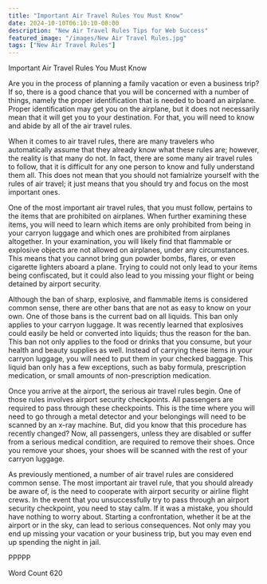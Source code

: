 ```yaml
---
title: "Important Air Travel Rules You Must Know"
date: 2024-10-10T06:10:10-08:00
description: "New Air Travel Rules Tips for Web Success"
featured_image: "/images/New Air Travel Rules.jpg"
tags: ["New Air Travel Rules"]
---
```


Important Air Travel Rules You Must Know

Are you in the process of planning a family vacation or even a business trip?  If so, there is a good chance that you will be concerned with a number of things, namely the proper identification that is needed to board an airplane. Proper identification may get you on the airplane, but it does not necessarily mean that it will get you to your destination. For that, you will need to know and abide by all of the air travel rules.

When it comes to air travel rules, there are many travelers who automatically assume that they already know what these rules are; however, the reality is that many do not.  In fact, there are some many air travel rules to follow, that it is difficult for any one person to know and fully understand them all.  This does not mean that you should not famialrize yourself with the rules of air travel; it just means that you should try and focus on the most important ones.  

One of the most important air travel rules, that you must follow, pertains to the items that are prohibited on airplanes. When further examining these items, you will need to learn which items are only prohibited from being in your carryon luggage and which ones are prohibited from airplanes altogether.  In your examination, you will likely find that flammable or explosive objects are not allowed on airplanes, under any circumstances. This means that you cannot bring gun powder bombs, flares, or even cigarette lighters aboard a plane.  Trying to could not only lead to your items being confiscated, but it could also lead to you missing your flight or being detained by airport security. 

Although the ban of sharp, explosive, and flammable items is considered common sense, there are other bans that are not as easy to know on your own.  One of those bans is the current bad on all liquids. This ban only applies to your carryon luggage.  It was recently learned that explosives could easily be held or converted into liquids; thus the reason for the ban.  This ban not only applies to the food or drinks that you consume, but your health and beauty supplies as well.  Instead of carrying these items in your carryon luggage, you will need to put them in your checked baggage.  This liquid ban only has a few exceptions, such as baby formula, prescription medication, or small amounts of non-prescription medication.

Once you arrive at the airport, the serious air travel rules begin.  One of those rules involves airport security checkpoints.  All passengers are required to pass through these checkpoints.  This is the time where you will need to go through a metal detector and your belongings will need to be scanned by an x-ray machine.  But, did you know that this procedure has recently changed?  Now, all passengers, unless they are disabled or suffer from a serious medical condition, are required to remove their shoes.  Once you remove your shoes, your shoes will be scanned with the rest of your carryon luggage.  

As previously mentioned, a number of air travel rules are considered common sense. The most important air travel rule, that you should already be aware of, is the need to cooperate with airport security or airline flight crews.  In the event that you unsuccessfully try to pass through an airport security checkpoint, you need to stay calm.  If it was a mistake, you should have nothing to worry about.  Starting a confrontation, whether it be at the airport or in the sky, can lead to serious consequences.  Not only may you end up missing your vacation or your business trip, but you may even end up spending the night in jail.

PPPPP

Word Count 620

